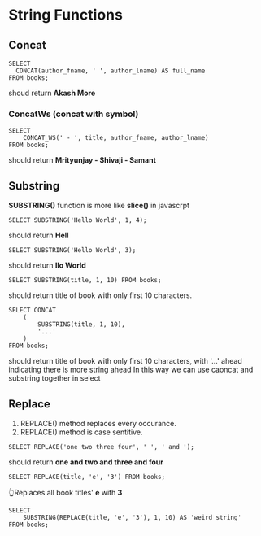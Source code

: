 # String Functions

## Concat

```
SELECT
  CONCAT(author_fname, ' ', author_lname) AS full_name
FROM books;
```

shoud return **Akash More**

### ConcatWs (concat with symbol)

```
SELECT
    CONCAT_WS(' - ', title, author_fname, author_lname)
FROM books;
```

should return **Mrityunjay - Shivaji - Samant**

## Substring

**SUBSTRING()** function is more like **slice()** in javascrpt

```
SELECT SUBSTRING('Hello World', 1, 4);
```

should return **Hell**

```
SELECT SUBSTRING('Hello World', 3);
```

should return **llo World**

```
SELECT SUBSTRING(title, 1, 10) FROM books;
```

should return title of book with only first 10 characters.

```
SELECT CONCAT
    (
        SUBSTRING(title, 1, 10),
        '...'
    )
FROM books;
```

should return title of book with only first 10 characters, with '...' ahead indicating there is more string ahead
In this way we can use caoncat and substring together in select

## Replace

1. REPLACE() method replaces every occurance.
2. REPLACE() method is case sentitive.

```
SELECT REPLACE('one two three four', ' ', ' and ');
```

should return **one and two and three and four**

```
SELECT REPLACE(title, 'e', '3') FROM books;
```

👆Replaces all book titles' **e** with **3**

```
SELECT
    SUBSTRING(REPLACE(title, 'e', '3'), 1, 10) AS 'weird string'
FROM books;
```
